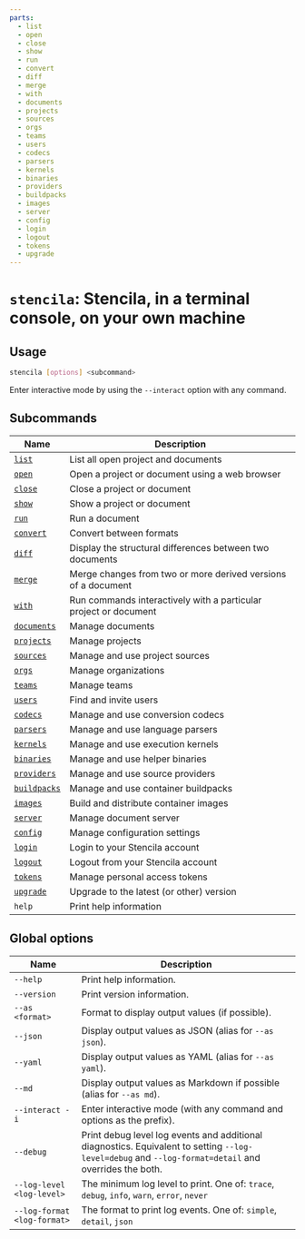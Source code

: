 ```yaml
---
parts:
  - list
  - open
  - close
  - show
  - run
  - convert
  - diff
  - merge
  - with
  - documents
  - projects
  - sources
  - orgs
  - teams
  - users
  - codecs
  - parsers
  - kernels
  - binaries
  - providers
  - buildpacks
  - images
  - server
  - config
  - login
  - logout
  - tokens
  - upgrade
---
```


<!-- Generated from doc comments in Rust. Do not edit. -->

# `stencila`: Stencila, in a terminal console, on your own machine

## Usage

```sh
stencila [options] <subcommand>
```

Enter interactive mode by using the `--interact` option with any command.

## Subcommands

| Name                       | Description                                                      |
| -------------------------- | ---------------------------------------------------------------- |
| [`list`](list)             | List all open project and documents                              |
| [`open`](open)             | Open a project or document using a web browser                   |
| [`close`](close)           | Close a project or document                                      |
| [`show`](show)             | Show a project or document                                       |
| [`run`](run)               | Run a document                                                   |
| [`convert`](convert)       | Convert between formats                                          |
| [`diff`](diff)             | Display the structural differences between two documents         |
| [`merge`](merge)           | Merge changes from two or more derived versions of a document    |
| [`with`](with)             | Run commands interactively with a particular project or document |
| [`documents`](documents)   | Manage documents                                                 |
| [`projects`](projects)     | Manage projects                                                  |
| [`sources`](sources)       | Manage and use project sources                                   |
| [`orgs`](orgs)             | Manage organizations                                             |
| [`teams`](teams)           | Manage teams                                                     |
| [`users`](users)           | Find and invite users                                            |
| [`codecs`](codecs)         | Manage and use conversion codecs                                 |
| [`parsers`](parsers)       | Manage and use language parsers                                  |
| [`kernels`](kernels)       | Manage and use execution kernels                                 |
| [`binaries`](binaries)     | Manage and use helper binaries                                   |
| [`providers`](providers)   | Manage and use source providers                                  |
| [`buildpacks`](buildpacks) | Manage and use container buildpacks                              |
| [`images`](images)         | Build and distribute container images                            |
| [`server`](server)         | Manage document server                                           |
| [`config`](config)         | Manage configuration settings                                    |
| [`login`](login)           | Login to your Stencila account                                   |
| [`logout`](logout)         | Logout from your Stencila account                                |
| [`tokens`](tokens)         | Manage personal access tokens                                    |
| [`upgrade`](upgrade)       | Upgrade to the latest (or other) version                         |
| `help`                     | Print help information                                           |

## Global options

| Name                        | Description                                                                                                                                          |
| --------------------------- | ---------------------------------------------------------------------------------------------------------------------------------------------------- |
| `--help`                    | Print help information.                                                                                                                              |
| `--version`                 | Print version information.                                                                                                                           |
| `--as <format>`             | Format to display output values (if possible).                                                                                                       |
| `--json`                    | Display output values as JSON (alias for `--as json`).                                                                                               |
| `--yaml`                    | Display output values as YAML (alias for `--as yaml`).                                                                                               |
| `--md`                      | Display output values as Markdown if possible (alias for `--as md`).                                                                                 |
| `--interact -i`             | Enter interactive mode (with any command and options as the prefix).                                                                                 |
| `--debug`                   | Print debug level log events and additional diagnostics. Equivalent to setting `--log-level=debug` and `--log-format=detail` and overrides the both. |
| `--log-level <log-level>`   | The minimum log level to print. One of: `trace`, `debug`, `info`, `warn`, `error`, `never`                                                           |
| `--log-format <log-format>` | The format to print log events. One of: `simple`, `detail`, `json`                                                                                   |
